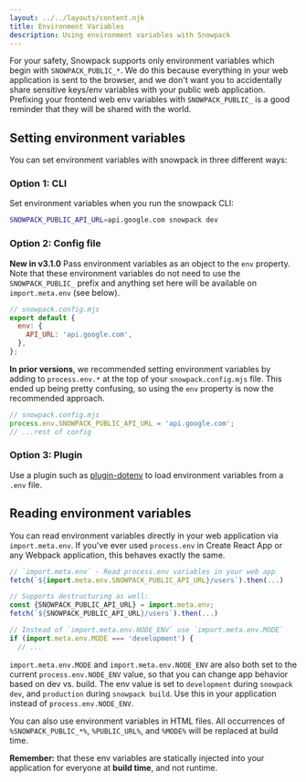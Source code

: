 ```yaml
---
layout: ../../layouts/content.njk
title: Environment Variables
description: Using environment variables with Snowpack
---
```


For your safety, Snowpack supports only environment variables which begin with `SNOWPACK_PUBLIC_*`. We do this because everything in your web application is sent to the browser, and we don't want you to accidentally share sensitive keys/env variables with your public web application. Prefixing your frontend web env variables with `SNOWPACK_PUBLIC_` is a good reminder that they will be shared with the world.

## Setting environment variables

You can set environment variables with snowpack in three different ways:

### Option 1: CLI

Set environment variables when you run the snowpack CLI:

```bash
SNOWPACK_PUBLIC_API_URL=api.google.com snowpack dev
```

### Option 2: Config file

**New in v3.1.0** Pass environment variables as an object to the `env` property. Note that these environment variables do not need to use the `SNOWPACK_PUBLIC_` prefix and anything set here will be available on `import.meta.env` (see below).

```js
// snowpack.config.mjs
export default {
  env: {
    API_URL: 'api.google.com',
  },
};
```

**In prior versions**, we recommended setting environment variables by adding to `process.env.*` at the top of your `snowpack.config.mjs` file. This ended up being pretty confusing, so using the `env` property is now the recommended approach.

```js
// snowpack.config.mjs
process.env.SNOWPACK_PUBLIC_API_URL = 'api.google.com';
// ...rest of config
```

### Option 3: Plugin

Use a plugin such as [plugin-dotenv](https://www.npmjs.com/package/@snowpack/plugin-dotenv) to load environment variables from a `.env` file.

## Reading environment variables

You can read environment variables directly in your web application via `import.meta.env`. If you've ever used `process.env` in Create React App or any Webpack application, this behaves exactly the same.

```js
// `import.meta.env` - Read process.env variables in your web app
fetch(`${import.meta.env.SNOWPACK_PUBLIC_API_URL}/users`).then(...)

// Supports destructuring as well:
const {SNOWPACK_PUBLIC_API_URL} = import.meta.env;
fetch(`${SNOWPACK_PUBLIC_API_URL}/users`).then(...)

// Instead of `import.meta.env.NODE_ENV` use `import.meta.env.MODE`
if (import.meta.env.MODE === 'development') {
  // ...
```

`import.meta.env.MODE` and `import.meta.env.NODE_ENV` are also both set to the current `process.env.NODE_ENV` value, so that you can change app behavior based on dev vs. build. The env value is set to `development` during `snowpack dev`, and `production` during `snowpack build`. Use this in your application instead of `process.env.NODE_ENV`.

You can also use environment variables in HTML files. All occurrences of `%SNOWPACK_PUBLIC_*%`, `%PUBLIC_URL%`, and `%MODE%` will be replaced at build time.

**Remember:** that these env variables are statically injected into your application for everyone at **build time**, and not runtime.
